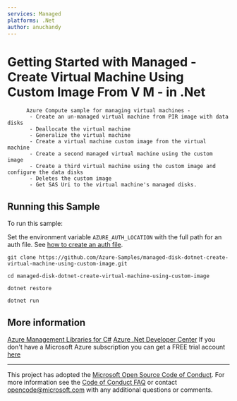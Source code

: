 ```yaml
---
services: Managed
platforms: .Net
author: anuchandy
---
```


# Getting Started with Managed - Create Virtual Machine Using Custom Image From V M - in .Net #

          Azure Compute sample for managing virtual machines -
           - Create an un-managed virtual machine from PIR image with data disks
           - Deallocate the virtual machine
           - Generalize the virtual machine
           - Create a virtual machine custom image from the virtual machine
           - Create a second managed virtual machine using the custom image
           - Create a third virtual machine using the custom image and configure the data disks
           - Deletes the custom image
           - Get SAS Uri to the virtual machine's managed disks.


## Running this Sample ##

To run this sample:

Set the environment variable `AZURE_AUTH_LOCATION` with the full path for an auth file. See [how to create an auth file](https://github.com/Azure/azure-sdk-for-net/blob/Fluent/AUTH.md).

    git clone https://github.com/Azure-Samples/managed-disk-dotnet-create-virtual-machine-using-custom-image.git

    cd managed-disk-dotnet-create-virtual-machine-using-custom-image

    dotnet restore

    dotnet run

## More information ##

[Azure Management Libraries for C#](https://github.com/Azure/azure-sdk-for-net/tree/Fluent)
[Azure .Net Developer Center](https://azure.microsoft.com/en-us/develop/net/)
If you don't have a Microsoft Azure subscription you can get a FREE trial account [here](http://go.microsoft.com/fwlink/?LinkId=330212)

---

This project has adopted the [Microsoft Open Source Code of Conduct](https://opensource.microsoft.com/codeofconduct/). For more information see the [Code of Conduct FAQ](https://opensource.microsoft.com/codeofconduct/faq/) or contact [opencode@microsoft.com](mailto:opencode@microsoft.com) with any additional questions or comments.